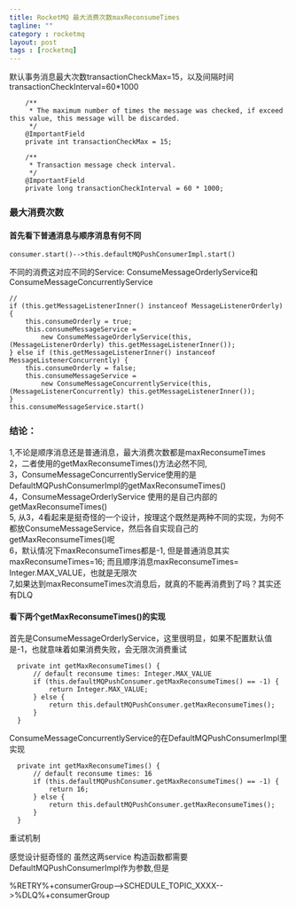 ```yaml
---
title: RocketMQ 最大消费次数maxReconsumeTimes
tagline: ""
category : rocketmq
layout: post
tags : [rocketmq]
---
```


默认事务消息最大次数transactionCheckMax=15，以及间隔时间transactionCheckInterval=60*1000
```
    /**
     * The maximum number of times the message was checked, if exceed this value, this message will be discarded.
     */
    @ImportantField
    private int transactionCheckMax = 15;

    /**
     * Transaction message check interval.
     */
    @ImportantField
    private long transactionCheckInterval = 60 * 1000;
```

### 最大消费次数

####  首先看下普通消息与顺序消息有何不同
```
consumer.start()-->this.defaultMQPushConsumerImpl.start()

```
不同的消费这对应不同的Service: ConsumeMessageOrderlyService和ConsumeMessageConcurrentlyService
```
//
if (this.getMessageListenerInner() instanceof MessageListenerOrderly) {
    this.consumeOrderly = true;
    this.consumeMessageService =
        new ConsumeMessageOrderlyService(this, (MessageListenerOrderly) this.getMessageListenerInner());
} else if (this.getMessageListenerInner() instanceof MessageListenerConcurrently) {
    this.consumeOrderly = false;
    this.consumeMessageService =
        new ConsumeMessageConcurrentlyService(this, (MessageListenerConcurrently) this.getMessageListenerInner());
}
this.consumeMessageService.start()
```
### 结论：
1,不论是顺序消息还是普通消息，最大消费次数都是maxReconsumeTimes   
2，二者使用的getMaxReconsumeTimes()方法必然不同,   
3，ConsumeMessageConcurrentlyService使用的是DefaultMQPushConsumerImpl的getMaxReconsumeTimes()   
4，ConsumeMessageOrderlyService 使用的是自己内部的getMaxReconsumeTimes()   
5, 从3，4看起来是挺奇怪的一个设计，按理这个既然是两种不同的实现，为何不都放ConsumeMessageService，然后各自实现自己的getMaxReconsumeTimes()呢   
6，默认情况下maxReconsumeTimes都是-1, 但是普通消息其实maxReconsumeTimes=16; 而且顺序消息maxReconsumeTimes= Integer.MAX_VALUE，也就是无限次   
7,如果达到maxReconsumeTimes次消息后，就真的不能再消费到了吗？其实还有DLQ


#### 看下两个getMaxReconsumeTimes()的实现  
首先是ConsumeMessageOrderlyService，这里很明显，如果不配置默认值是-1，也就意味着如果消费失败，会无限次消费重试
```
  private int getMaxReconsumeTimes() {
      // default reconsume times: Integer.MAX_VALUE
      if (this.defaultMQPushConsumer.getMaxReconsumeTimes() == -1) {
          return Integer.MAX_VALUE;
      } else {
          return this.defaultMQPushConsumer.getMaxReconsumeTimes();
      }
  }
```

ConsumeMessageConcurrentlyService的在DefaultMQPushConsumerImpl里实现
```
  private int getMaxReconsumeTimes() {
      // default reconsume times: 16
      if (this.defaultMQPushConsumer.getMaxReconsumeTimes() == -1) {
          return 16;
      } else {
          return this.defaultMQPushConsumer.getMaxReconsumeTimes();
      }
  }
```

重试机制


感觉设计挺奇怪的 虽然这两service 构造函数都需要DefaultMQPushConsumerImpl作为参数,但是

%RETRY%+consumerGroup-->SCHEDULE_TOPIC_XXXX-->%DLQ%+consumerGroup
